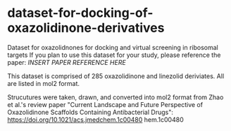 # dataset-for-docking-of-oxazolidinone-derivatives
Dataset for oxazolidnones for docking and virtual screening in ribosomal targets
If you plan to use this dataset for your study, please reference the paper: *INSERT PAPER REFERENCE HERE*

This dataset is comprised of 285 oxazolidinone and linezolid deriviates. All are listed in mol2 format.

Strucutures were taken, drawn, and converted into mol2 format from Zhao et al.'s review paper "Current Landscape and Future Perspective of Oxazolidinone Scaffolds Containing Antibacterial Drugs": https://doi.org/10.1021/acs.jmedchem.1c00480
hem.1c00480
